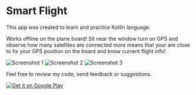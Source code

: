 # Smart Flight

This app was created to learn and practice Kotlin language.

Works offline on the plane board! Sit near the window turn on GPS and observe how many satellites are connected
more means that your are close to fix your GPS position on the board and know current flight info!

![Screenshot 1](https://lh3.googleusercontent.com/Pz5Brsf1_gleDNRNwdRuF03fARHRf_TKeBvAzAMVCD9324cCbSOgrhZMF-Rv-_U8Bjc=h310-rw)
![Screenshot 2](https://lh3.googleusercontent.com/4rFNH8ZmAlsdpRn-wnivYOsx7xm5BApS8sFLWRgq6l3BXypGK-rQ_66FC-vnzWu0mgU=h310-rw)
![Screenshot 3](https://lh3.googleusercontent.com/ZFN44OByxTpCoxnq5GM2qtjlg0mD2ykflBnzX-hGSax2vGHfA3B_6SlhztAct9VU-DY=h310-rw)

Feel free to review my code, send feedback or suggestions.

<a href='https://play.google.com/store/apps/details?id=kniezrec.com.flightinfo&pcampaignid=pcampaignidMKT-Other-global-all-co-prtnr-py-PartBadge-Mar2515-1'><img alt='Get it on Google Play' src='https://play.google.com/intl/en_us/badges/static/images/badges/en_badge_web_generic.png'/></a>